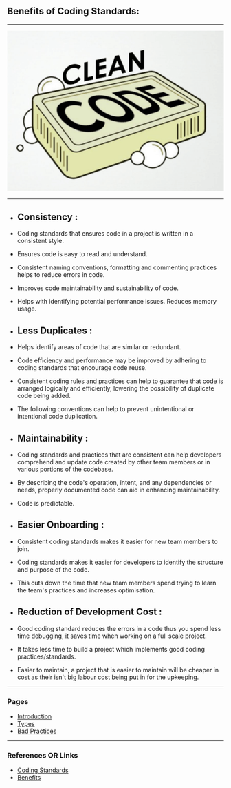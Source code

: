 ## Benefits of Coding Standards:

---

<p align="center">
 <img src="../Images/clean_code.png" alt="pull_request_image.png" width="600">
</p>

---

- ## **Consistency** : 

-	Coding standards that ensures code in a project is written in a consistent style.
-	Ensures code is easy to read and understand.
-	Consistent naming conventions, formatting and commenting practices helps to reduce errors in code.
-	Improves code maintainability and sustainability of code.
-	Helps with identifying potential performance issues. Reduces memory usage.

- ## **Less Duplicates** : 

-	Helps identify areas of code that are similar or redundant.
-	Code efficiency and performance may be improved by adhering to coding standards that encourage code reuse.
-	Consistent coding rules and practices can help to guarantee that code is arranged logically and efficiently, lowering the possibility of duplicate code being added.
-	The following conventions can help to prevent unintentional or intentional code duplication.

- ## **Maintainability** : 

-	Coding standards and practices that are consistent can help developers comprehend and update code created by other team members or in various portions of the codebase.
-	By describing the code's operation, intent, and any dependencies or needs, properly documented code can aid in enhancing maintainability.
-	Code is predictable.

- ## **Easier Onboarding** : 
-	Consistent coding standards makes it easier for new team members to join.
-	Coding standards makes it easier for developers to identify the structure and purpose of the code.
-   This cuts down the time that new team members spend trying to learn the team's practices and increases optimisation.

- ## **Reduction of Development Cost** : 
- Good coding standard reduces the errors in a code thus you spend less time debugging, it saves time when working on a full scale project.
- It takes less time to build a project which implements good coding practices/standards.
- Easier to maintain, a project that is easier to maintain will be cheaper in cost as their isn't big labour cost being put in for the upkeeping.

---

### Pages
- [Introduction](Introduction.md)
- [Types](Types.md)
- [Bad Practices](BadPractices.md)

---
### References OR Links

- [Coding Standards](https://www.multidots.com/importance-of-code-quality-and-coding-standard-in-software-development//)
- [Benefits](https://www.streetdirectory.com/travel_guide/114421/programming/benefits_of_using_coding_standards_to_software_development_team.html/)
